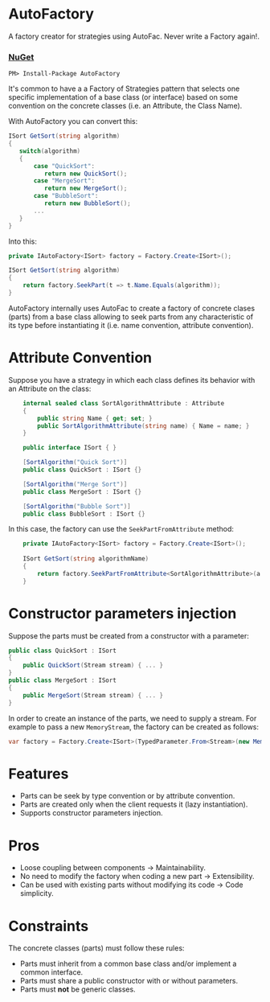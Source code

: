 # AutoFactory
A factory creator for strategies using AutoFac. Never write a Factory again!.

### [NuGet](https://www.nuget.org/packages/AutoFactory/)
```
PM> Install-Package AutoFactory
```

It's common to have a a Factory of Strategies pattern that selects one specific implementation of a base class (or interface) based on some convention on the concrete classes (i.e. an Attribute, the Class Name).

With AutoFactory you can convert this:
```c#
ISort GetSort(string algorithm) 
{
   switch(algorithm) 
   {
       case "QuickSort":
          return new QuickSort();
       case "MergeSort":
          return new MergeSort();
       case "BubbleSort":
          return new BubbleSort();
       ...
   }
}
```
Into this:
```c#
private IAutoFactory<ISort> factory = Factory.Create<ISort>();

ISort GetSort(string algorithm)
{
    return factory.SeekPart(t => t.Name.Equals(algorithm));
}
```

AutoFactory internally uses AutoFac to create a factory of concrete clases (parts) from a base class allowing to seek parts from any characteristic of its type before instantiating it (i.e. name convention, attribute convention).

Attribute Convention
=====

Suppose you have a strategy in which each class defines its behavior with an Attribute on the class:
```c#
    internal sealed class SortAlgorithmAttribute : Attribute
    {
        public string Name { get; set; }
        public SortAlgorithmAttribute(string name) { Name = name; }
    }

    public interface ISort { }

    [SortAlgorithm("Quick Sort")]
    public class QuickSort : ISort {}

    [SortAlgorithm("Merge Sort")]
    public class MergeSort : ISort {}

    [SortAlgorithm("Bubble Sort")]
    public class BubbleSort : ISort {}
```
In this case, the factory can use the `SeekPartFromAttribute` method:
```c#
    private IAutoFactory<ISort> factory = Factory.Create<ISort>();
    
    ISort GetSort(string algorithmName)
    {
        return factory.SeekPartFromAttribute<SortAlgorithmAttribute>(a => a.Name.Equals(algorithmName));
    }
```

Constructor parameters injection
=====
Suppose the parts must be created from a constructor with a parameter:
```c#
public class QuickSort : ISort 
{
	public QuickSort(Stream stream) { ... }
}
public class MergeSort : ISort 
{
	public MergeSort(Stream stream) { ... }
}
```
In order to create an instance of the parts, we need to supply a stream.
For example to pass a new `MemoryStream`, the factory can be created as follows:
```c#
var factory = Factory.Create<ISort>(TypedParameter.From<Stream>(new MemoryStream()));
```


Features
=====
- Parts can be seek by type convention or by attribute convention. 
- Parts are created only when the client requests it (lazy instantiation). 
- Supports constructor parameters injection.

Pros
=====
- Loose coupling between components -> Maintainability.
- No need to modify the factory when coding a new part -> Extensibility. 
- Can be used with existing parts without modifying its code -> Code simplicity.

Constraints
=====

The concrete classes (parts) must follow these rules:
- Parts must inherit from a common base class and/or implement a common interface.
- Parts must share a public constructor with or without parameters.
- Parts must **not** be generic classes.

